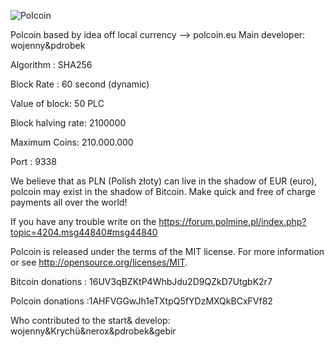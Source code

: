 ![Polcoin](http://uploads.webflow.com/52d95fe4cf2c57b94e0015ab/5350f2f1095f7e21470004cc_polcoin_400_400.png)

Polcoin based by idea off local currency --> polcoin.eu
Main developer: wojenny&pdrobek





Algorithm : SHA256

Block Rate : 60 second (dynamic) 

Value of block: 50 PLC 

Block halving rate: 2100000 

Maximum Coins: 210.000.000 

Port : 9338




We believe that as PLN (Polish złoty) can live in the shadow of EUR (euro), polcoin may exist in the shadow of Bitcoin. 
Make quick and free of charge payments all over the world!



If you have any trouble write on the https://forum.polmine.pl/index.php?topic=4204.msg44840#msg44840



Polcoin is released under the terms of the MIT license.
For more information or see http://opensource.org/licenses/MIT.


Bitcoin donations : 16UV3qBZKtP4WhbJdu2D9QZkD7UtgbK2r7

Polcoin donations :1AHFVGGwJh1eTXtpQ5fYDzMXQkBCxFVf82

Who contributed to the start& develop: wojenny&Krychü&nerox&pdrobek&gebir
